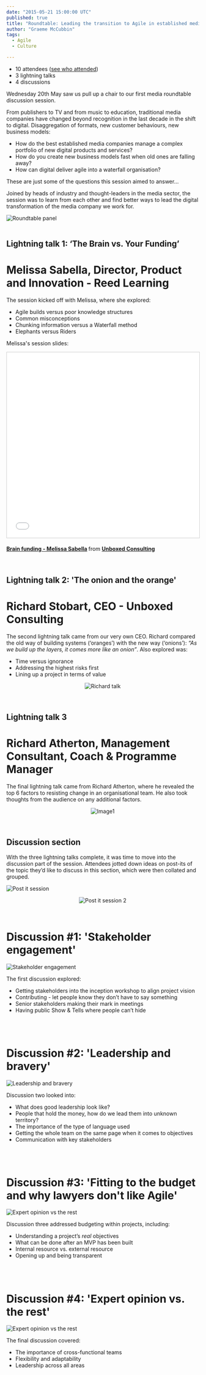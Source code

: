 ```yaml
---
date: "2015-05-21 15:00:00 UTC"
published: true
title: "Roundtable: Leading the transition to Agile in established media companies"
author: "Graeme McCubbin"
tags:
  - Agile
  - Culture

---
```


* 10 attendees ([see who attended](https://drive.google.com/file/d/0B2NhOcmmEbFZWi1odC1fVURBMXc/view?usp=sharing))
* 3 lightning talks
* 4 discussions

Wednesday 20th May saw us pull up a chair to our first media roundtable discussion session.

From publishers to TV and from music to education, traditional media companies have changed beyond recognition in the last decade in the shift to digital. Disaggregation of formats, new customer behaviours, new business models:

* How do the best established media companies manage a complex portfolio of new digital products and services?
* How do you create new business models fast when old ones are falling away?
* How can digital deliver agile into a waterfall organisation?

These are just some of the questions this session aimed to answer…

Joined by heads of industry and thought-leaders in the media sector, the session was to learn from each other and find better ways to lead the digital transformation of the media company we work for.

<img src="http://bit.ly/1Gs0oxM" alt="Roundtable panel">
<br/>
<br/>

## Lightning talk 1: ‘The Brain vs. Your Funding’
<h1>Melissa Sabella, Director, Product and Innovation - Reed Learning</h1>
The session kicked off with Melissa, where she explored:

* Agile builds versus poor knowledge structures
* Common misconceptions
* Chunking information versus a Waterfall method
* Elephants versus Riders


Melissa's session slides:
<p align="center"><iframe src="//www.slideshare.net/slideshow/embed_code/key/mDLtOGAzSXeFdz" width="595" height="485" frameborder="0" marginwidth="0" marginheight="0" scrolling="no" style="border:1px solid #CCC; border-width:1px; margin-bottom:5px; max-width: 100%;" allowfullscreen> </iframe> <div style="margin-bottom:5px"> <strong> <a href="//www.slideshare.net/UBXD/brain-funding-melissa-sabella" title="Brain funding - Melissa Sabella" target="_blank">Brain funding - Melissa Sabella</a> </strong> from <strong><a href="//www.slideshare.net/UBXD" target="_blank">Unboxed Consulting</a></strong> </div></p>
<br/>


## Lightning talk 2: 'The onion and the orange'
<h1>Richard Stobart, CEO - Unboxed Consulting</h1>

The second lightning talk came from our very own CEO. Richard compared the old way of building systems (‘oranges’) with the new way (‘onions’): <i>“As we build up the layers, it comes more like an onion”</i>. Also explored was:

* Time versus ignorance
* Addressing the highest risks first
* Lining up a project in terms of value

<p align="center"><img src="http://bit.ly/1cvUAGS" alt="Richard talk"></p>
<br/>


## Lightning talk 3
<h1>Richard Atherton, Management Consultant, Coach & Programme Manager</h1>

The final lightning talk came from Richard Atherton, where he revealed the top 6 factors to resisting change in an organisational team. He also took thoughts from the audience on any additional factors.

<p align="center"><img src="http://bit.ly/1EZGYec" alt="Image1"></p>
<br/>

## Discussion section

With the three lightning talks complete, it was time to move into the discussion part of the session. Attendees jotted down ideas on post-its of the topic they’d like to discuss in this section, which were then collated and grouped.

<img src="http://bit.ly/1Hk2cVE" alt="Post it session">

<p align="center"><img src="http://bit.ly/1Ahkr12" alt="Post it session 2"></p>
<br/>

<h1>Discussion #1: 'Stakeholder engagement'</h1>
<img src="http://bit.ly/1Anf1Bg" alt="Stakeholder engagement">

The first discussion explored:

* Getting stakeholders into the inception workshop to align project vision
* Contributing - let people know they don’t have to say something
* Senior stakeholders making their mark in meetings
* Having public Show & Tells where people can’t hide
<br/>
<br/>

<h1>Discussion #2: 'Leadership and bravery'</h1>
<img src="http://bit.ly/1PyBhio" alt="Leadership and bravery">

Discussion two looked into:

* What does good leadership look like?
* People that hold the money, how do we lead them into unknown territory?
* The importance of the type of language used
* Getting the whole team on the same page when it comes to objectives
* Communication with key stakeholders
<br/>
<br/>

<h1>Discussion #3: 'Fitting to the budget and why lawyers don't like Agile'</h1>
<img src="http://bit.ly/1HvQfP3" alt="Expert opinion vs the rest">

Discussion three addressed budgeting within projects, including:

* Understanding a project’s *real* objectives
* What can be done after an MVP has been built
* Internal resource vs. external resource
* Opening up and being transparent
<br/>
<br/>

<h1>Discussion #4: 'Expert opinion vs. the rest'</h1>
<img src="http://bit.ly/1GrW41u" alt="Expert opinion vs the rest">

The final discussion covered:

* The importance of cross-functional teams
* Flexibility and adaptability
* Leadership across all areas
